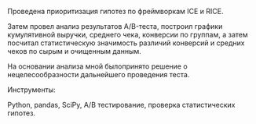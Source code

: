 Проведена приоритизация гипотез по фреймворкам ICE и RICE. 

Затем провел анализ результатов A/B-теста, построил графики кумулятивной выручки, среднего чека,
конверсии по группам, а затем посчитал статистическую значимость различий конверсий
и средних чеков по сырым и очищенным данным. 

На основании анализа мной былопринято решение о нецелесообразности дальнейшего проведения теста.

Инструменты:

Python, pandas, SciPy, А/В тестирование, проверка статистических гипотез.
